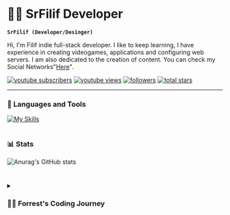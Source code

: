 # 🏄‍♂️ SrFilif Developer

**`SrFilif (Developer/Desinger)`**

Hi, I'm Filif indie full-stack developer. I like to keep learning, I have experience in creating videogames, applications and configuring web servers. I am also dedicated to the creation of content. You can check my Social Networks"[Here][youtube]".

   <p align="left">
      <a href="https://www.youtube.com/c/srfilif?sub_confirmation=1">
         <img alt="youtube subscribers" title="Subscribe to my YouTube channel" src="https://custom-icon-badges.demolab.com/youtube/channel/subscribers/UC32RN9OhLZJEOSeviN2398w?color=%23E05D44&label=SUBSCRIBE&logo=video&logoColor=white&style=for-the-badge&labelColor=CE4630"/></a> 
      <a href="https://www.youtube.com/c/srfilif">
         <img alt="youtube views" title="YouTube views" src="https://custom-icon-badges.demolab.com/youtube/channel/views/UC32RN9OhLZJEOSeviN2398w?color=%23E1AD0E&logo=eye&logoColor=white&style=for-the-badge&labelColor=C79600"/></a> 
      <a href="https://github.com/ForrestKnight?tab=followers">
         <img alt="followers" title="Follow me on Github" src="https://custom-icon-badges.demolab.com/github/followers/srfilif?color=236ad3&labelColor=1155ba&style=for-the-badge&logo=person-add&label=Follow&logoColor=white"/></a>
      <a href="https://github.com/ForrestKnight?tab=repositories&sort=stargazers">
         <img alt="total stars" title="Total stars on GitHub" src="https://custom-icon-badges.demolab.com/github/stars/srfilif?color=55960c&style=for-the-badge&labelColor=488207&logo=star"/></a>
   </p>

---

### 🧰 Languages and Tools



[![My Skills](https://skillicons.dev/icons?i=lua,html,css,js,ts,git,nodejs,python,mysql,php,vscode,bootstrap,c,cs,cpp,disocrd)](https://skillicons.dev)
#

<!-- ### 📺 Latest YouTube Videos
<!-- 
<!-- BEGIN YOUTUBE-CARDS 
[![These AI TOOLS will help you CODE BETTER](https://ytcards.demolab.com/?id=jArtVVbYGKk&title=These+AI+TOOLS+will+help+you+CODE+BETTER&lang=en&timestamp=1681390835&background_color=%230d1117&title_color=%23ffffff&stats_color=%23dedede&width=250&duration=756 "These AI TOOLS will help you CODE BETTER")](https://www.youtube.com/watch?v=jArtVVbYGKk)
[![AI Just Got Crazy - Things Will Never Be The Same](https://ytcards.demolab.com/?id=4_frwLFlOt8&title=AI+Just+Got+Crazy+-+Things+Will+Never+Be+The+Same&lang=en&timestamp=1680786003&background_color=%230d1117&title_color=%23ffffff&stats_color=%23dedede&width=250&duration=693 "AI Just Got Crazy - Things Will Never Be The Same")](https://www.youtube.com/watch?v=4_frwLFlOt8)
[![How Microsoft Took Control of OpenAI](https://ytcards.demolab.com/?id=o07kRSvz7yM&title=How+Microsoft+Took+Control+of+OpenAI&lang=en&timestamp=1680613236&background_color=%230d1117&title_color=%23ffffff&stats_color=%23dedede&width=250&duration=1176 "How Microsoft Took Control of OpenAI")](https://www.youtube.com/watch?v=o07kRSvz7yM)
[![Why Linux is ACTUALLY GNU/Linux](https://ytcards.demolab.com/?id=GUsFrtllXs8&title=Why+Linux+is+ACTUALLY+GNU%2FLinux&lang=en&timestamp=1679227210&background_color=%230d1117&title_color=%23ffffff&stats_color=%23dedede&width=250&duration=35 "Why Linux is ACTUALLY GNU/Linux")](https://www.youtube.com/watch?v=GUsFrtllXs8)
[![Coding won’t exist in 5 years? You might be right.](https://ytcards.demolab.com/?id=brAwZ5l_fuQ&title=Coding+won%E2%80%99t+exist+in+5+years%3F+You+might+be+right.&lang=en&timestamp=1678982010&background_color=%230d1117&title_color=%23ffffff&stats_color=%23dedede&width=250&duration=999 "Coding won’t exist in 5 years? You might be right.")](https://www.youtube.com/watch?v=brAwZ5l_fuQ)
[![The story behind the name "Linux"](https://ytcards.demolab.com/?id=QjoKwulmS4U&title=The+story+behind+the+name+%22Linux%22&lang=en&timestamp=1678622419&background_color=%230d1117&title_color=%23ffffff&stats_color=%23dedede&width=250&duration=58 "The story behind the name \"Linux\"")](https://www.youtube.com/watch?v=QjoKwulmS4U)
<!-- END YOUTUBE-CARDS 
[<img src="https://custom-icon-badges.demolab.com/badge/-Subscribe%20For%20More-red?style=for-the-badge&logo=video&logoColor=white"/>](https://www.youtube.com/c/fknight?sub_confirmation=1)

#-->


### 📊 Stats
![Anurag's GitHub stats](https://github-readme-stats.vercel.app/api?username=srfilif&show_icons=true&theme=onedark)



#

<details>
 <summary><h3>👨‍💻 Forrest's Coding Journey</h3></summary>
My Beginning in Programming or Development Was With Game Servers Specifically MTA:SA Created Gamemodes and Posting Scripts in Forums and Communities Later I Wanted to Expand to other Games like Samp, Minecraft, FiveM, Roblox.

All of these were a great help since they made it easy for me to learn the languages ​​related to this, time later I expanded to create games in Unity, GameMarker and other game engines. Creation of Applications in Appinventor, Java Netbens Plugins in Eclipse and Configuration of my Own Private Servers (VPS).

Currently I work on a Minecraft Server called ToreMC, some Roblox games Also on Filif Tv+ which is my most promising project in which I invest most of my time

[website]: https://srfilif.github.io
[youtube]: https://srfilif.github.io
